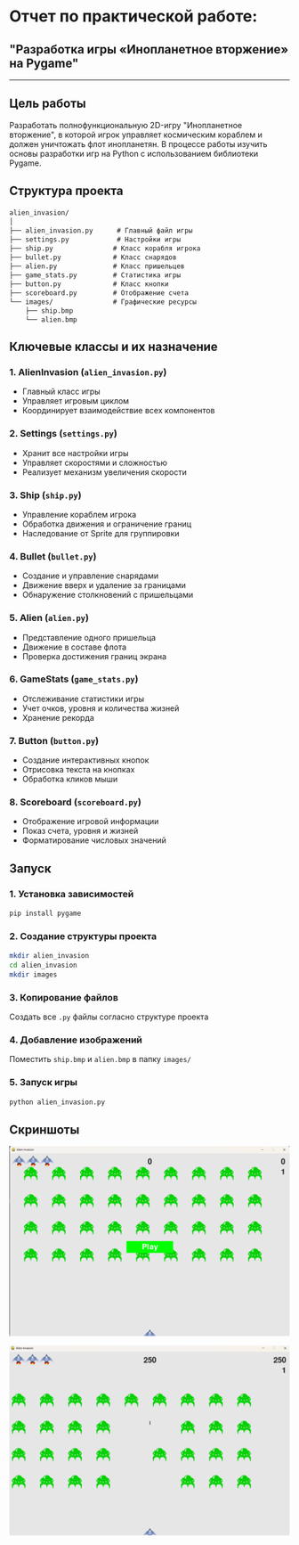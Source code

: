 # Отчет по практической работе: 
## "Разработка игры «Инопланетное вторжение» на Pygame"

---

##  Цель работы

Разработать полнофункциональную 2D-игру "Инопланетное вторжение", в которой игрок управляет космическим кораблем и должен уничтожать флот инопланетян. В процессе работы изучить основы разработки игр на Python с использованием библиотеки Pygame.

##  Структура проекта

```
alien_invasion/
│
├── alien_invasion.py      # Главный файл игры
├── settings.py            # Настройки игры
├── ship.py               # Класс корабля игрока
├── bullet.py             # Класс снарядов
├── alien.py              # Класс пришельцев
├── game_stats.py         # Статистика игры
├── button.py             # Класс кнопки
├── scoreboard.py         # Отображение счета
└── images/               # Графические ресурсы
    ├── ship.bmp
    └── alien.bmp
```

##  Ключевые классы и их назначение

### 1. **AlienInvasion** (`alien_invasion.py`)
- Главный класс игры
- Управляет игровым циклом
- Координирует взаимодействие всех компонентов

### 2. **Settings** (`settings.py`)
- Хранит все настройки игры
- Управляет скоростями и сложностью
- Реализует механизм увеличения скорости

### 3. **Ship** (`ship.py`)
- Управление кораблем игрока
- Обработка движения и ограничение границ
- Наследование от Sprite для группировки

### 4. **Bullet** (`bullet.py`)
- Создание и управление снарядами
- Движение вверх и удаление за границами
- Обнаружение столкновений с пришельцами

### 5. **Alien** (`alien.py`)
- Представление одного пришельца
- Движение в составе флота
- Проверка достижения границ экрана

### 6. **GameStats** (`game_stats.py`)
- Отслеживание статистики игры
- Учет очков, уровня и количества жизней
- Хранение рекорда

### 7. **Button** (`button.py`)
- Создание интерактивных кнопок
- Отрисовка текста на кнопках
- Обработка кликов мыши

### 8. **Scoreboard** (`scoreboard.py`)
- Отображение игровой информации
- Показ счета, уровня и жизней
- Форматирование числовых значений

## Запуск

### 1. Установка зависимостей
```bash
pip install pygame
```

### 2. Создание структуры проекта
```bash
mkdir alien_invasion
cd alien_invasion
mkdir images
```

### 3. Копирование файлов
Создать все `.py` файлы согласно структуре проекта

### 4. Добавление изображений
Поместить `ship.bmp` и `alien.bmp` в папку `images/`

### 5. Запуск игры
```bash
python alien_invasion.py
```

## Скриншоты

![](https://github.com/jamanuriyeva/5sem-4dis/blob/c3855d917b21fa3c5808cff90862868f04d80110/Math%20for%20comp%20graphics/PR1/images/play.png)

![](https://github.com/jamanuriyeva/5sem-4dis/blob/c3855d917b21fa3c5808cff90862868f04d80110/Math%20for%20comp%20graphics/PR1/images/game.png)
